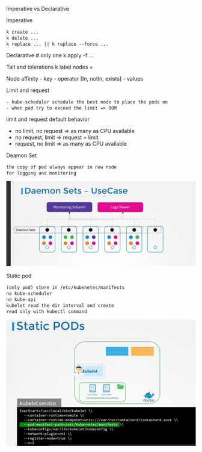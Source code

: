 Imperative vs Declarative 

Imperative
    
    k create ...
    k delete ...
    k replace ... || k replace --force ...

Declarative
    # only one 
    k apply -f ...

Tait and tolerations
k label nodes <node-name> <key>=<val>

Node affinity
    - key
    - operator [In, notIn, exists]
    - values

Limit and request

    - kube-scheduler schedule the best node to place the pods on
    - when pod try to exceed the limit => OOM

limit and request default behavior
    
   - no limit, no request => as many as CPU available 
   - no request, limit => request = limit
   - request, no limit => as many as CPU available

Deamon Set 

    the copy of pod always appear in new node
    for logging and monitoring

![x](./imgs/deamonset.jpeg?raw=true)

Static pod
    
    (only pod) store in /etc/kubenetes/manifests
    no kube-scheduler
    no kube-api 
    kubelet read the dir interval and create
    read only with kubectl command


![x](./imgs/static_pod.jpeg?raw=true)
